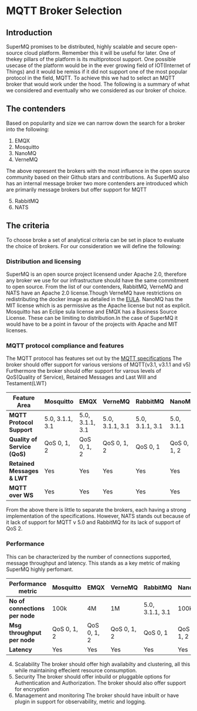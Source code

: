 # MQTT Broker Selection
## Introduction
SuperMQ promises to be distributed, highly scalable and secure open-source cloud platform. Remember this it will be useful for later. One of thekey pillars of the platform is its multiprotocol support. One possible usecase of the platform would be in the ever growing field of IOT(Internet of Things) and it would be remiss if it did not support one of the most popular protocol in the field, MQTT. To achieve this we had to select an MQTT broker that would work under the hood. The following is a summary of what we considered and eventually who we considered as our broker of choice.

## The contenders
Based on popularity and size we can narrow down the search for a broker into the following:
1. EMQX
2. Mosquitto
3. NanoMQ
4. VerneMQ

The above represent the brokers with the most influence in the open source community based on their Github stars and contributions.
As SuperMQ also has an internal message broker two more contenders are introduced which are primarily message brokers but offer support for MQTT

5. RabbitMQ
6. NATS

## The criteria
To choose  broke a set of analytical criteria can be set in place to evaluate the choice of brokers. For our consideration we will define the following:

### Distribution and licensing

SuperMQ is an open source project licensend under Apache 2.0, therefore any broker we use for our infrastructure should have the same commitment to open source. From the list of our contenders, RabbitMQ, VerneMQ and NATS have an Apache 2.0 license.Though VerneMQ have restrictions on redistributing the docker image as detailed in the [EULA](https://vernemq.com/end-user-license-agreement). NanoMQ has the MIT license which is as permissive as the Apache license but not as explicit. Mosquitto has an Eclipe sula license and EMQX has a Business Source License. These can be limiting to distribution.In the case of SuperMQ it would have to be a point in favour of the projects with Apache and MIT licenses.

### MQTT protocol compliance and features

The MQTT protocol has features set out by the [MQTT specifications](https://mqtt.org/mqtt-specification/)
The broker should offer support for various versions of MQTT(v3.1, v3.1.1 and v5) Furthermore the broker should offer support for varous levels of QoS(Quality of Service), Retained Messages and Last Will and Testament(LWT)

| Feature Area | Mosquitto | EMQX | VerneMQ | RabbitMQ  |NanoMQ|NATS|
|--------------|-------------------|------|---------|-----------|----|----|
|**MQTT Protocol Support** |5.0, 3.1.1, 3.1 |5.0, 3.1.1, 3.1 |5.0, 3.1.1, 3.1 | 5.0, 3.1.1, 3.1| 5.0, 3.1.1|   3.1.1 |
| **Quality of Service (QoS)** | QoS 0, 1, 2 | QoS 0, 1, 2 | QoS 0, 1, 2 | QoS 0, 1 | QoS 0, 1, 2 | QoS 0, 1, 2 |
| **Retained Messages & LWT**  | Yes| Yes | Yes| Yes|Yes|Yes|
| **MQTT over WS** | Yes| Yes | Yes| Yes|Yes|Yes|

From the above there is little to separate the brokers, each having a strong implementation of the specifications. However, NATS stands out because of it lack of support for MQTT v 5.0 and RabbitMQ for its lack of support of QoS 2.

### Performance
This can be characterized by the number of connections supported, message throughput and latency. This stands as a key metric of making SuperMQ highly perfomant.

| Performance metric            | Mosquitto      | EMQX | VerneMQ | RabbitMQ  |NanoMQ|NATS|
|-------------------------------|----------------|------|---------|-----------|----|----|
|**No of connections per node** |100k|4M |1M | 5.0, 3.1.1, 3.1|100k|   3.1.1 |
| **Msg throughput per node**   | QoS 0, 1, 2 | QoS 0, 1, 2 | QoS 0, 1, 2 | QoS 0, 1 | QoS 0, 1, 2 | QoS 0, 1, 2 |
| **Latency**                   | Yes| Yes | Yes| Yes|Yes|Yes|
4. Scalability
The broker should offer high availabilty and clustering, all this while maintaining effecient resource consumption.
5. Security
The broker should offer inbuild or pluggable options for Authentication and Authorization. The broker should also offer support for encryption
6. Management and monitoring
The broker should have inbuilt or have plugin in support for observability, metric and logging.

